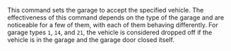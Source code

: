 This command sets the garage to accept the specified vehicle. The effectiveness of this command depends on the type of the garage and are noticeable for a few of them, with each of them behaving differently. For garage types `1`, `14`, and `21`, the vehicle is considered dropped off if the vehicle is in the garage and the garage door closed itself.
